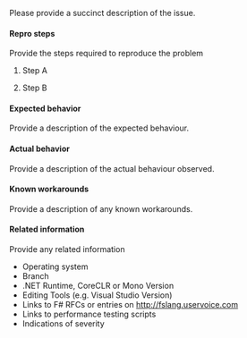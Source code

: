

Please provide a succinct description of the issue.

#### Repro steps

Provide the steps required to reproduce the problem

1. Step A

2. Step B

#### Expected behavior

Provide a description of the expected behaviour.

#### Actual behavior

Provide a description of the actual behaviour observed. 

#### Known workarounds

Provide a description of any known workarounds.

#### Related information 

Provide any related information 

* Operating system
* Branch
* .NET Runtime, CoreCLR or Mono Version
* Editing Tools (e.g. Visual Studio Version)
* Links to F# RFCs or entries on http://fslang.uservoice.com
* Links to performance testing scripts
* Indications of severity


